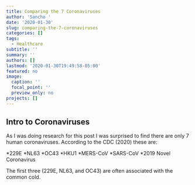 ```yaml
---
title: Comparing the 7 Coronaviruses
author: 'Sancho '
date: '2020-01-30'
slug: comparing-the-7-coronaviruses
categories: []
tags:
  - Healthcare
subtitle: ''
summary: ''
authors: []
lastmod: '2020-01-30T19:49:58-05:00'
featured: no
image:
  caption: ''
  focal_point: ''
  preview_only: no
projects: []
---
```


## Intro to Coronaviruses

As I was doing research for this post I was surprised to find there are only 7 human coronaviruses. According to the CDC (2020) these are: 

*229E
*NL63
*OC43
*HKU1
*MERS-CoV
*SARS-CoV
*2019 Novel Coronavirus

The first three (229E, NL63, and OC43) are often associated with the common cold. 
